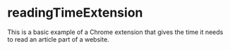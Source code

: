 # readingTimeExtension
This is a basic example of a Chrome extension that gives the time it needs to read an article part of a website.
